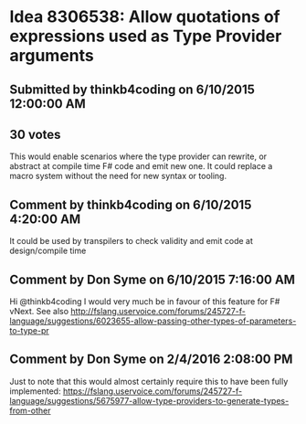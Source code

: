 # Idea 8306538: Allow quotations of expressions used as Type Provider arguments

## Submitted by thinkb4coding on 6/10/2015 12:00:00 AM

## 30 votes

This would enable scenarios where the type provider can rewrite, or abstract at compile time F# code and emit new one.
It could replace a macro system without the need for new syntax or tooling.


## Comment by thinkb4coding on 6/10/2015 4:20:00 AM

It could be used by transpilers to check validity and emit code at design/compile time

## Comment by Don Syme on 6/10/2015 7:16:00 AM

Hi @thinkb4coding
I would very much be in favour of this feature for F# vNext.
See also http://fslang.uservoice.com/forums/245727-f-language/suggestions/6023655-allow-passing-other-types-of-parameters-to-type-pr

## Comment by Don Syme on 2/4/2016 2:08:00 PM

Just to note that this would almost certainly require this to have been fully implemented: https://fslang.uservoice.com/forums/245727-f-language/suggestions/5675977-allow-type-providers-to-generate-types-from-other
